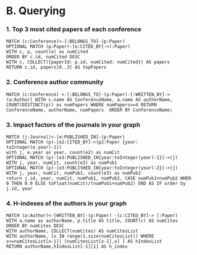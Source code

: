 # B. Querying

### 1. Top 3 most cited papers of each conference
```Cypher
MATCH (c:Conference)<-[:BELONGS_TO]-(p:Paper)
OPTIONAL MATCH (p:Paper)-[e:CITED_BY]->(:Paper)
WITH c, p, count(e) as numCited
ORDER BY c.id, numCited DESC
WITH c, COLLECT({paperId: p.id, numCited: numCited}) AS papers
RETURN c.id, papers[0..3] AS topPapers
```

### 2. Conference author community
```Cypher
MATCH (c:Conference) <-[:BELONGS_TO]-(p:Paper)-[:WRITTEN_BY]-> (a:Author) WITH c.name AS ConferenceName, a.name AS authorName, COUNT(DISTINCT(p)) as numPapers WHERE numPapers>=4 RETURN ConferenceName, authorName, numPapers  ORDER BY ConferenceName;
```

[//]: # (```Cypher)
[//]: # (MATCH &#40;c:Conference&#41; <-[:BELONGS_TO]-&#40;p:Paper&#41;-[:WRITTEN_BY]-> &#40;a:Author&#41; WITH c.name AS ConferenceName, COLLECT&#40;DISTINCT&#40;a&#41;&#41; AS authorCollection, count&#40;distinct&#40;p&#41;&#41; as numPapers WHERE numPapers>=4 RETURN ConferenceName, authorCollection, numPapers  order by ConferenceName)
[//]: # (```)


### 3. Impact factors of the journals in your graph 
```Cypher
MATCH (j:Journal)<-[e:PUBLISHED_IN]-(p:Paper)
OPTIONAL MATCH (p)-[e2:CITED_BY]->(p2:Paper {year: toInteger(e.year)-1})
with j, e.year as year, count(e2) as numCit
OPTIONAL MATCH (p)-[e3:PUBLISHED_IN{year:toInteger(year)-1}]->(j)
WITH j, year, numCit, count(e3) as numPub1
OPTIONAL MATCH (p)-[e3:PUBLISHED_IN{year:toInteger(year)-2}]->(j)
WITH j, year, numCit, numPub1, count(e3) as numPub2
return j.id, year, numCit, numPub1, numPub2, CASE numPub1+numPub2 WHEN 0 THEN 0.0 ELSE toFloat(numCit)/(numPub1+numPub2) END AS IF order by j.id, year
```
### 4. H-indexes of the authors in your graph
```Cypher
MATCH (a:Author)<-[WRITTEN_BY]-(p:Paper) -[c:CITED_BY]-> (:Paper)
WITH a.name as authorName, p.title AS title, COUNT(c) AS numCites 
ORDER BY numCites DESC
WITH authorName, COLLECT(numCites) AS numCitesList
WITH authorName, [x IN range(1,size(numCitesList)) WHERE x<=numCitesList[x-1]| [numCitesList[x-1],x] ] AS hIndexList
RETURN authorName,hIndexList[-1][1] AS h_index

```